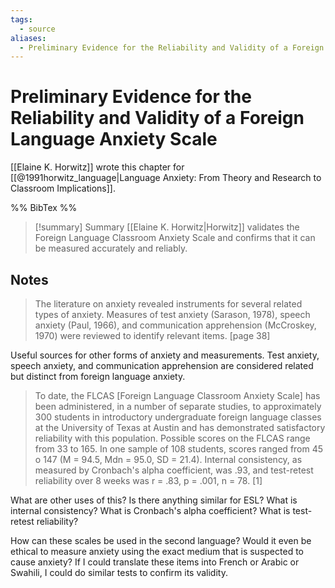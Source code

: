 ```yaml
---
tags:
  - source
aliases:
  - Preliminary Evidence for the Reliability and Validity of a Foreign Language Anxiety Scale
---
```

# Preliminary Evidence for the Reliability and Validity of a Foreign Language Anxiety Scale
[[Elaine K. Horwitz]] wrote this chapter for [[@1991horwitz_language|Language Anxiety: From Theory and Research to Classroom Implications]].

%% BibTex %%

> [!summary] Summary
> [[Elaine K. Horwitz|Horwitz]] validates the Foreign Language Classroom Anxiety Scale and confirms that it can be measured accurately and reliably.

## Notes
> The literature on anxiety revealed instruments for several related types of anxiety. Measures of test anxiety (Sarason, 1978), speech anxiety (Paul, 1966), and communication apprehension (McCroskey, 1970) were reviewed to identify relevant items. [page 38]

Useful sources for other forms of anxiety and measurements. 
Test anxiety, speech anxiety, and communication apprehension are considered related but distinct from foreign language anxiety.

> To date, the FLCAS [Foreign Language Classroom Anxiety Scale] has been administered, in a number of separate studies, to approximately 300 students in introductory undergraduate foreign language classes at the University of Texas at Austin and has demonstrated satisfactory reliability with this population. Possible scores on the FLCAS range from 33 to 165. In one sample of 108 students, scores ranged from 45 o 147 (M = 94.5, Mdn = 95.0, SD = 21.4). Internal consistency, as measured by Cronbach's alpha coefficient, was .93, and test-retest reliability over 8 weeks was r = .83, p = .001, n = 78. [1]

What are other uses of this? Is there anything similar for ESL?
What is internal consistency?
What is Cronbach's alpha coefficient?
What is test-retest reliability?

How can these scales be used in the second language? Would it even be ethical to measure anxiety using the exact medium that is suspected to cause anxiety? If I could translate these items into French or Arabic or Swahili, I could do similar tests to confirm its validity.


